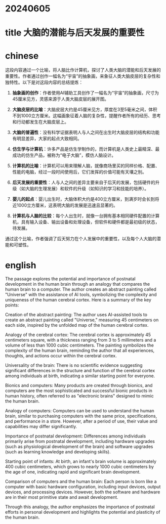 
# 20240605

# title 大脑的潜能与后天发展的重要性

# chinese 

这段内容通过一个比喻，将人脑比作计算机，探讨了人类大脑的潜能和后天发展的重要性。作者通过创作一幅名为“宇宙”的抽象画，来象征人类大脑皮层的复杂性和独特性。以下是对这段内容的总结提炼：

1. **抽象画的创作**：作者使用AI辅助工具创作了一幅名为“宇宙”的抽象画，尺寸为45厘米见方，灵感来源于人类大脑皮层的展开图。

2. **大脑皮层的比喻**：大脑皮层大约是45厘米见方，厚度在3至5毫米之间，体积不到1000立方厘米。这幅画象征着人脑的复杂性，提醒作者所有的经历、思考和行动都发生在大脑皮层上。

3. **大脑的普遍性**：没有科学证据表明人与人之间在出生时大脑皮层的结构和功能有明显差异，大家的起点大致相同。

4. **仿生学与计算机**：许多产品是仿生学制作的，而计算机是人类史上最精深、最成功的仿生产品，被称为“电子大脑”，模仿人脑设计。

5. **计算机的比喻**：计算机可以用来理解人脑，就像商场里买的同样价格、配置、性能的电脑，经过一段时间使用后，它们发挥的价值可能有天壤之别。

6. **后天发展的重要性**：人与人之间的差异主要来自于后天的发展，包括硬件的升级（如大脑的生理发展）和软件的升级（如知识的学习和技能的培养）。

7. **婴儿的起点**：婴儿出生时，大脑体积大约是400立方厘米，到满岁时会长到将近1000立方厘米，这表明大脑的发展是迅速且显著的。

8. **计算机与人脑的比较**：每个人出生时，就像一台拥有基本相同硬件配置的计算机，具有输入设备、输出设备和处理设备，但软件和硬件都是最初级的状态，待发展。

通过这个比喻，作者强调了后天努力在个人发展中的重要性，以及每个人大脑的潜能和可塑性。

# english
The passage explores the potential and importance of postnatal development in the human brain through an analogy that compares the human brain to a computer. The author creates an abstract painting called "Universe" with the assistance of AI tools, symbolizing the complexity and uniqueness of the human cerebral cortex. Here is a summary of the key points:

Creation of the abstract painting: The author uses AI-assisted tools to create an abstract painting called "Universe," measuring 45 centimeters on each side, inspired by the unfolded map of the human cerebral cortex.

Analogy of the cerebral cortex: The cerebral cortex is approximately 45 centimeters square, with a thickness ranging from 3 to 5 millimeters and a volume of less than 1000 cubic centimeters. The painting symbolizes the complexity of the human brain, reminding the author that all experiences, thoughts, and actions occur within the cerebral cortex.

Universality of the brain: There is no scientific evidence suggesting significant differences in the structure and function of the cerebral cortex among individuals at birth, indicating a similar starting point for everyone.

Bionics and computers: Many products are created through bionics, and computers are the most sophisticated and successful bionic products in human history, often referred to as "electronic brains" designed to mimic the human brain.

Analogy of computers: Computers can be used to understand the human brain, similar to purchasing computers with the same price, specifications, and performance in a store. However, after a period of use, their value and capabilities may differ significantly.

Importance of postnatal development: Differences among individuals primarily arise from postnatal development, including hardware upgrades (such as physiological development of the brain) and software upgrades (such as learning knowledge and developing skills).

Starting point of infants: At birth, an infant's brain volume is approximately 400 cubic centimeters, which grows to nearly 1000 cubic centimeters by the age of one, indicating rapid and significant brain development.

Comparison of computers and the human brain: Each person is born like a computer with basic hardware configuration, including input devices, output devices, and processing devices. However, both the software and hardware are in their most primitive state and await development.

Through this analogy, the author emphasizes the importance of postnatal efforts in personal development and highlights the potential and plasticity of the human brain.

